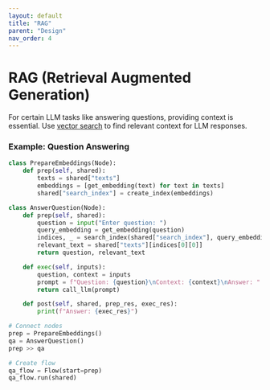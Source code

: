 ```yaml
---
layout: default
title: "RAG"
parent: "Design" 
nav_order: 4
---
```


# RAG (Retrieval Augmented Generation)

For certain LLM tasks like answering questions, providing context is essential.
Use [vector search](./tool.md) to find relevant context for LLM responses.

### Example: Question Answering

```python
class PrepareEmbeddings(Node):
    def prep(self, shared):
        texts = shared["texts"]
        embeddings = [get_embedding(text) for text in texts]
        shared["search_index"] = create_index(embeddings)

class AnswerQuestion(Node):
    def prep(self, shared):
        question = input("Enter question: ")
        query_embedding = get_embedding(question)
        indices, _ = search_index(shared["search_index"], query_embedding, top_k=1)
        relevant_text = shared["texts"][indices[0][0]]
        return question, relevant_text

    def exec(self, inputs):
        question, context = inputs
        prompt = f"Question: {question}\nContext: {context}\nAnswer: "
        return call_llm(prompt)

    def post(self, shared, prep_res, exec_res):
        print(f"Answer: {exec_res}")

# Connect nodes
prep = PrepareEmbeddings()
qa = AnswerQuestion()
prep >> qa

# Create flow
qa_flow = Flow(start=prep)
qa_flow.run(shared)
```